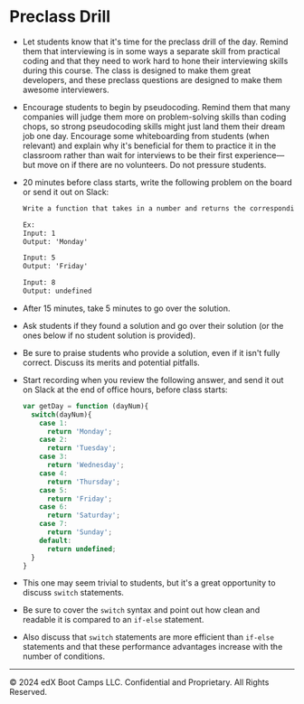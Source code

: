 # Preclass Drill

* Let students know that it's time for the preclass drill of the day. Remind them that interviewing is in some ways a separate skill from practical coding and that they need to work hard to hone their interviewing skills during this course. The class is designed to make them great developers, and these preclass questions are designed to make them awesome interviewers.

* Encourage students to begin by pseudocoding. Remind them that many companies will judge them more on problem-solving skills than coding chops, so strong pseudocoding skills might just land them their dream job one day. Encourage some whiteboarding from students (when relevant) and explain why it's beneficial for them to practice it in the classroom rather than wait for interviews to be their first experience&mdash;but move on if there are no volunteers. Do not pressure students.

* 20 minutes before class starts, write the following problem on the board or send it out on Slack:

  ```md
  Write a function that takes in a number and returns the corresponding day of the week.

  Ex:
  Input: 1
  Output: 'Monday'

  Input: 5
  Output: 'Friday'

  Input: 8
  Output: undefined
  ```

* After 15 minutes, take 5 minutes to go over the solution.

* Ask students if they found a solution and go over their solution (or the ones below if no student solution is provided). 

* Be sure to praise students who provide a solution, even if it isn't fully correct. Discuss its merits and potential pitfalls.

* Start recording when you review the following answer, and send it out on Slack at the end of office hours, before class starts:

  ```js
  var getDay = function (dayNum){
    switch(dayNum){
      case 1:
        return 'Monday';
      case 2:
        return 'Tuesday';
      case 3:
        return 'Wednesday';
      case 4:
        return 'Thursday';
      case 5:
        return 'Friday';
      case 6:
        return 'Saturday';
      case 7:
        return 'Sunday';
      default:
        return undefined;
    }
  }
  ```

* This one may seem trivial to students, but it's a great opportunity to discuss `switch` statements.

* Be sure to cover the `switch` syntax and point out how clean and readable it is compared to an `if-else` statement.

* Also discuss that `switch` statements are more efficient than `if-else` statements and that these performance advantages increase with the number of conditions.

---

© 2024 edX Boot Camps LLC. Confidential and Proprietary. All Rights Reserved.
